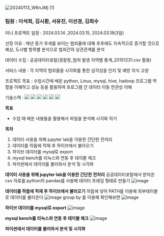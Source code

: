
![20240113_W6nJMj (1)](https://github.com/pladata-encore/DE30-5-Crime/assets/163955122/e758dd20-5ea3-4b86-b4be-07d3b591e4df)


### 팀원 : 이석희, 김시환, 서유진, 이선경, 김희수


미니 프로젝트 일정 : 2024.03.14 ,2024.03.15, 2024.03.18(3일)

선정 이유 : 매년 증가 추세를 보이는 범죄율에 대해 추후에도 지속적으로 증가할 것으로 예상, 도시별 항목별 분석으로 범죄간의 상관관계를 분석

데이터 수집 : 공공데이터포털(경찰청_범죄 발생 지역별 통계_20151231.csv 활용)

서비스 내용 : 각 지역의 범죄율을 시각화를 통한 심각성을 인지 및 예방 의식 고양

프로젝트 목표 : 수업시간에 배운 python, Linux, mysql, hive, hadoop 프로그램 역할을 이해하고 성능 등을 활용하여 프로그램 간 데이터 이동 연관성 이해

기술스택 :
<img src="https://img.shields.io/badge/linux-FCC624?style=for-the-badge&logo=linux&logoColor=black">
<img src="https://img.shields.io/badge/mysql-4479A1?style=for-the-badge&logo=mysql&logoColor=white">
<img src="https://img.shields.io/badge/python-3776AB?style=for-the-badge&logo=python&logoColor=white">
<img src="https://img.shields.io/badge/apachehive-FDEE21?style=for-the-badge&logo=apachehive&logoColor=black">
<img src="https://img.shields.io/badge/apachehadoop-66CCFF?style=for-the-badge&logo=apachehadoop&logoColor=white">
<img src="https://img.shields.io/badge/pandas-150458?style=for-the-badge&logo=pandas&logoColor=white">

**목표** 
- 수업 때 배운 내용들을 활용해서 파일을 분석해 시각화 하기

**목차**
1. 데이터 사용을 위해 jupyter lab을 이용한 간단한 전처리
2. 데이터를 하둡에 적재 후 하이브에서 불러오기
3. 하이브 데이터를 mysql로 export
4. mysql bench를 리눅스와 연동 후 테이블 체크
5. 파이썬에서 데이터를 불러와서 분석 및 시각화

**데이터 사용을 위해 jupyter lab을 이용한 간단한 전처리**
공공데이터포탈에서 받아온 csv 자료를 python의 pandas를 사용해 데이터 프레임 형태로 만들기
![image](https://github.com/pladata-encore/DE30-5-Crime/assets/163943356/c33ce21e-14d2-4438-aed1-ce1c00cdd7d5)

**데이터를 하둡에 적재 후 하이브에서 불러오기**
하둡에 넣어 PATH를 이용해 외부테이블로 데이터를 불러온다
![image](https://github.com/pladata-encore/DE30-5-Crime/assets/163943356/f8ad7733-923e-4adf-a0bd-0d6e6bed98db)
group by 를 이용해 확인해보면
![image](https://github.com/pladata-encore/DE30-5-Crime/assets/163943356/95251751-47c9-486b-b732-2da018ccc3c5)

**하이브 데이터를 mysql로 export**
![image](https://github.com/pladata-encore/DE30-5-Crime/assets/163943356/e7bc013d-e700-4bd2-b10b-8948785ea31d)

**mysql bench를 리눅스와 연동 후 테이블 체크**
![image](https://github.com/pladata-encore/DE30-5-Crime/assets/163943356/e32a9872-b1f4-4184-9048-304b57f21baa)

**파이썬에서 데이터를 불러와서 분석 및 시각화**

